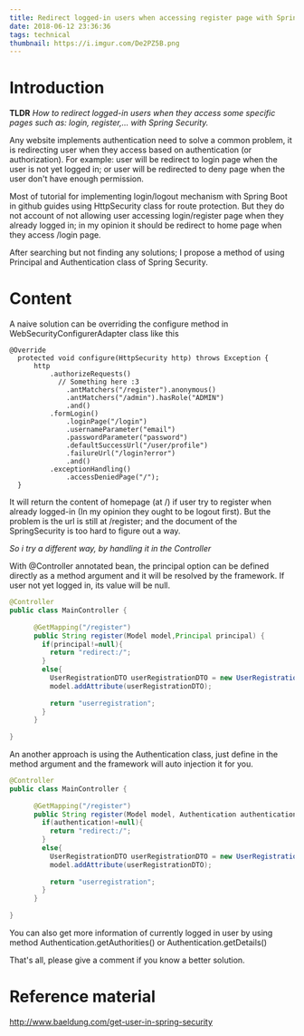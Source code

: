 ```yaml
---
title: Redirect logged-in users when accessing register page with Spring Security
date: 2018-06-12 23:36:36
tags: technical
thumbnail: https://i.imgur.com/De2PZ5B.png
---
```


# Introduction 

**TLDR** _How to redirect logged-in users when they access some specific pages such as: login, register,... with Spring Security._

Any website implements authentication need to solve a common problem, it is redirecting user when they access based on authentication (or authorization). For example: user will be redirect to login page when the user is not yet logged in; or user will be redirected to deny page when the user don't have enough permission.

Most of tutorial for implementing login/logout mechanism with Spring Boot in github guides using HttpSecurity class for route protection. But they do not account of not allowing user accessing login/register page when they already logged in; in my opinion it should be redirect to home page when they access /login page.  

After searching but not finding any solutions; I propose a method of using Principal and Authentication class of Spring Security.
 
# Content

A naive solution can be overriding the configure method in WebSecurityConfigurerAdapter class like this

```
@Override
  protected void configure(HttpSecurity http) throws Exception {
      http
          .authorizeRequests()
            // Something here :3
              .antMatchers("/register").anonymous()
              .antMatchers("/admin").hasRole("ADMIN")
              .and()
          .formLogin()
              .loginPage("/login")
              .usernameParameter("email")
              .passwordParameter("password")
              .defaultSuccessUrl("/user/profile")
              .failureUrl("/login?error")
              .and()
          .exceptionHandling()
              .accessDeniedPage("/");
  }
```

It will return the content of homepage (at /) if user try to register when already logged-in (In my opinion they ought to be logout first). But the problem is the url is still at /register; and the document of the SpringSecurity is too hard to figure out a way. 

*So i try a different way, by handling it in the Controller*

With @Controller annotated bean, the principal option can be defined directly as a method argument and it will be resolved by the framework. If user not yet logged in, its value will be null.

```java
@Controller
public class MainController {
    
      @GetMapping("/register")
      public String register(Model model,Principal principal) {
        if(principal!=null){
          return "redirect:/";
        }
        else{
          UserRegistrationDTO userRegistrationDTO = new UserRegistrationDTO();
          model.addAttribute(userRegistrationDTO);
    
          return "userregistration";
        }
      }
    
}
```

An another approach is using the Authentication class, just define in the method argument and the framework will auto injection it for you.
```java
@Controller
public class MainController {
    
      @GetMapping("/register")
      public String register(Model model, Authentication authentication) {
        if(authentication!=null){
          return "redirect:/";
        }
        else{
          UserRegistrationDTO userRegistrationDTO = new UserRegistrationDTO();
          model.addAttribute(userRegistrationDTO);
    
          return "userregistration";
        }
      }
    
}
```

You can also get more information of currently logged in user by using method Authentication.getAuthorities() or Authentication.getDetails()

That's all, please give a comment if you know a better solution.

# Reference material

http://www.baeldung.com/get-user-in-spring-security